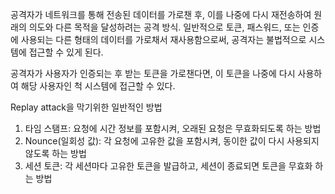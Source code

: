 공격자가 네트워크를 통해 전송된 데이터를 가로챈 후, 이를 나중에 다시 재전송하여 원래의 의도와 다른 목적을 달성하려는 공격 방식.
일반적으로 토큰, 패스워드, 또는 인증에 사용되는 다른 형태의 데이터를 가로채서 재사용함으로써, 공격자는 불법적으로 시스템에 접근할 수 있게 된다.

공격자가 사용자가 인증되는 후 받는 토큰을 가로챈다면, 이 토큰을 나중에 다시 사용하여 해당 사용자인 척 시스템에 접근할 수 있다.

Replay attack을 막기위한 일반적인 방법
1. 타임 스탬프: 요청에 시간 정보를 포함시켜, 오래된 요청은 무효화되도록 하는 방법
2. Nounce(일회성 값): 각 요청에 고유한 값을 포함시켜, 동이한 값이 다시 사용되지 않도록 하는 방법
3. 세션 토큰: 각 세션마다 고유한 토큰을 발급하고, 세션이 종료되면 토큰을 무효화 하는 방법

